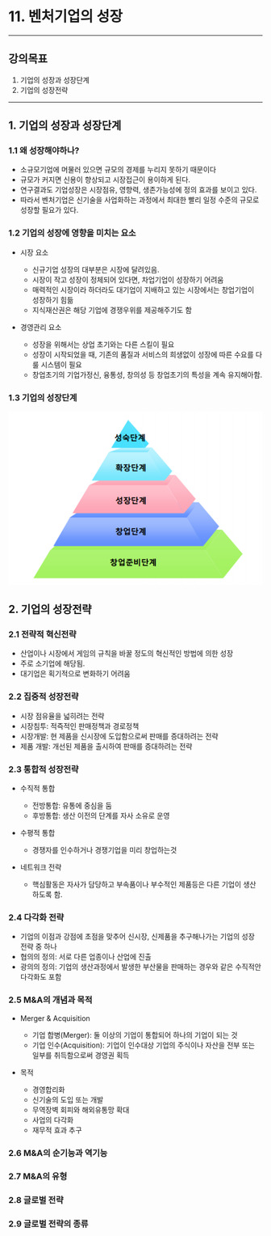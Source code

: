 # 11. 벤처기업의 성장
---
## 강의목표
1. 기업의 성장과 성장단계
2. 기업의 성장전략
---

## 1. 기업의 성장과 성장단계
### 1.1 왜 성장해야하나?

- 소규모기업에 머물러 있으면 규모의 경제를 누리지 못하기 때문이다
- 규모가 커지면 신용이 향상되고 시장접근이 용이하게 된다.
- 연구결과도 기업성장은 시장점유, 영향력, 생존가능성에 정의 효과를 보이고 있다.
- 따라서 벤처기업은 신기술을 사업화하는 과정에서 최대한 빨리 일정 수준의 규모로 성장할 필요가 있다.

### 1.2 기업의 성장에 영향을 미치는 요소

- 시장 요소
  - 신규기업 성장의 대부분은 시장에 달려있음.
  - 시장이 작고 성장이 정체되어 있다면, 차업기업이 성장하기 어려움
  - 매력적인 시장이라 하더라도 대기업이 지배하고 있는 시장에서는 창업기업이 성장하기 힘듦
  - 지식재산권은 해당 기업에 경쟁우위를 제공해주기도 함

- 경영관리 요소
  - 성장을 위해서는 상업 초기와는 다른 스킬이 필요
  - 성장이 시작되었을 때, 기존의 품질과 서비스의 희생없이 성장에 따른 수요를 다룰 시스템이 필요
  - 창업초기의 기업가정신, 융통성, 창의성 등 창업초기의 특성을 계속 유지해아함.

### 1.3 기업의 성장단계

![growth path](https://github.com/abcbank/2019_winter/blob/master/venture/img/11week_corporate_growth_path.PNG)

## 2. 기업의 성장전략
### 2.1 전략적 혁신전략

- 산업이나 시장에서 게임의 규칙을 바꿀 정도의 혁신적인 방법에 의한 성장
- 주로 소기업에 해당됨.
- 대기업은 획기적으로 변화하기 어려움

### 2.2 집중적 성장전략

- 시장 점유율을 넓히려는 전략
- 시장침투: 적즉적인 판매정책과 경로정책
- 시장개발: 현 제품을 신시장에 도입함으로써 판매를 증대하려는 전략
- 제품 개발: 개선된 제품을 출시하여 판매를 증대하려는 전략

### 2.3 통합적 성장전략

- 수직적 통합
  - 전방통합: 유통에 중심을 둠
  - 후방통합: 생산 이전의 단계를 자사 소유로 운영

- 수평적 통합
  - 경쟁자를 인수하거나 경쟁기업을 미리 창업하는것
- 네트워크 전략
  - 핵심활동은 자사가 담당하고 부속품이나 부수적인 제품등은 다른 기업이 생산하도록 함.

### 2.4 다각화 전략

- 기업의 이점과 강점에 초점을 맞추어 신시장, 신제품을 추구해나가는 기업의 성장 전략 중 하나
- 협의의 정의: 서로 다른 업종이나 산업에 진출
- 광의의 정의: 기업의 생산과정에서 발생한 부산물을 판매하는 경우와 같은 수직적안 다각화도 포함

### 2.5 M&A의 개념과 목적
- Merger & Acquisition
  - 기업 합병(Merger): 둘 이상의 기업이 통합되어 하나의 기업이 되는 것
  - 기업 인수(Acquisition): 기업이 인수대상 기업의 주식이나 자산을 전부 또는 일부를 취득함으로써 경영권 획득

- 목적
  - 경영합리화
  - 신기술의 도입 또는 개발
  - 무역장벽 회피와 해외유통망 확대
  - 사업의 다각화
  - 재무적 효과 추구

### 2.6 M&A의 순기능과 역기능
### 2.7 M&A의 유형
### 2.8 글로벌 전략
### 2.9 글로벌 전략의 종류